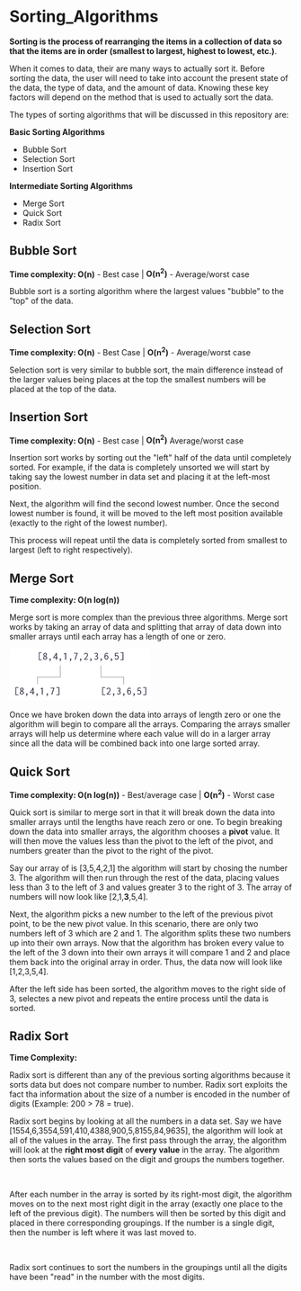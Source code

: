 # Sorting_Algorithms

**Sorting is the process of rearranging the items in a collection of data so that the items are in order (smallest to largest, highest to lowest, etc.)**.

When it comes to data, their are many ways to actually sort it. Before sorting the data, the user will need to take into account the present state of the data, the type of data, and the amount of data. Knowing these key factors will depend on the method that is used to actually sort the data.

The types of sorting algorithms that will be discussed in this repository are:

**Basic Sorting Algorithms**
- Bubble Sort
- Selection Sort
- Insertion Sort

**Intermediate Sorting Algorithms**
- Merge Sort
- Quick Sort
- Radix Sort

## Bubble Sort

**Time complexity: O(n)** - Best case | **O(n<sup>2</sup>)** - Average/worst case

Bubble sort is a sorting algorithm where the largest values "bubble" to the "top" of the data.

## Selection Sort

**Time complexity: O(n)** - Best Case | **O(n<sup>2</sup>)** - Average/worst case

Selection sort is very similar to bubble sort, the main difference instead of the larger values being places at the top the smallest numbers will be placed at the top of the data.

## Insertion Sort

**Time complexity: O(n)** - Best case | **O(n<sup>2</sup>)** Average/worst case

Insertion sort works by sorting out the "left" half of the data until completely sorted. For example, if the data is completely unsorted we will start by taking say the lowest number in data set and placing it at the left-most position.

Next, the algorithm will find the second lowest number. Once the second lowest number is found, it will be moved to the left most position available (exactly to the right of the lowest number).

This process will repeat until the data is completely sorted from smallest to largest (left to right respectively).

## Merge Sort

**Time complexity: O(n log(n))**

Merge sort is more complex than the previous three algorithms. Merge sort works by taking an array of data and splitting that array of data down into smaller arrays until each array has a length of one or zero.

![](images/merge_sort_one.png)

Once we have broken down the data into arrays of length zero or one the algorithm will begin to compare all the arrays. Comparing the arrays smaller arrays will help us determine where each value will do in a larger array since all the data will be combined back into one large sorted array.

## Quick Sort

**Time complexity: O(n log(n))** - Best/average case | **O(n<sup>2</sup>)** - Worst case

Quick sort is similar to merge sort in that it will break down the data into smaller arrays until the lengths have reach zero or one. To begin breaking down the data into smaller arrays, the algorithm chooses a **pivot** value. It will then move the values less than the pivot to the left of the pivot, and numbers greater than the pivot to the right of the pivot.

Say our array of is [3,5,4,2,1] the algorithm will start by chosing the number 3. The algorithm will then run through the rest of the data, placing values less than 3 to the left of 3 and values greater 3 to the right of 3. The array of numbers will now look like [2,1,**3**,5,4].

Next, the algorithm picks a new number to the left of the previous pivot point, to be the new pivot value. In this scenario, there are only two numbers left of 3 which are 2 and 1. The algorithm splits these two numbers up into their own arrays. Now that the algorithm has broken every value to the left of the 3 down into their own arrays it will compare 1 and 2 and place them back into the original array in order. Thus, the data now will look like [1,2,3,5,4].

After the left side has been sorted, the algorithm moves to the right side of 3, selectes a new pivot and repeats the entire process until the data is sorted.

## Radix Sort

**Time Complexity:**

Radix sort is different than any of the previous sorting algorithms because it sorts data but does not compare number to number. Radix sort exploits the fact tha information about the size of a number is encoded in the number of digits (Example: 200 > 78 = true).

Radix sort begins by looking at all the numbers in a data set. Say we have [1554,6,3554,591,410,4388,900,5,8155,84,9635], the algorithm will look at all of the values in the array. The first pass through the array, the algorithm will look at the **right most digit** of **every value** in the array. The algorithm then sorts the values based on the digit and groups the numbers together.

<img>

After each number in the array is sorted by its right-most digit, the algorithm moves on to the next most right digit in the array (exactly one place to the left of the previous digit). The numbers will then be sorted by this digit and placed in there corresponding groupings. If the number is a single digit, then the number is left where it was last moved to.

<img>

Radix sort continues to sort the numbers in the groupings until all the digits have been "read" in the number with the most digits.